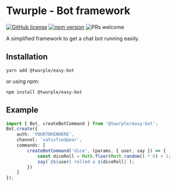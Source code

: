 # Twurple - Bot framework

[![GitHub license](https://img.shields.io/badge/license-MIT-blue.svg)](https://github.com/twurple/twurple/blob/main/LICENSE)
[![npm version](https://img.shields.io/npm/v/@twurple/easy-bot.svg?style=flat)](https://www.npmjs.com/package/@twurple/easy-bot)
![PRs welcome](https://img.shields.io/badge/PRs-welcome-brightgreen.svg)

A simplified framework to get a chat bot running easily.

## Installation

	yarn add @twurple/easy-bot

or using npm:

	npm install @twurple/easy-bot

## Example

```typescript
import { Bot, createBotCommand } from '@twurple/easy-bot';
Bot.create({
    auth: 'YOURTOKENHERE',
    channel: 'satisfiedpear',
    commands: [
        createBotCommand('dice', (params, { user, say }) => {
            const diceRoll = Math.floor(Math.random() * 6) + 1;
            say(`@${user} rolled a ${diceRoll}`);
        })
    ]
});
```
